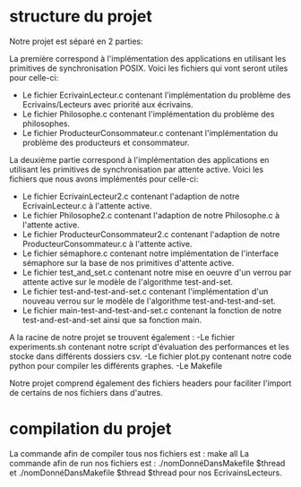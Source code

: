 
# structure du projet #

Notre projet est séparé en 2 parties:

La première correspond à l'implémentation des applications en utilisant les primitives de synchronisation POSIX. Voici les fichiers qui vont seront utiles pour celle-ci:
- Le fichier EcrivainLecteur.c contenant l'implémentation du problème des Ecrivains/Lecteurs avec priorité aux écrivains.
- Le fichier Philosophe.c contenant l'implémentation du problème des philosophes.
- Le fichier ProducteurConsommateur.c contenant l'implémentation du problème des producteurs et consommateur.

La deuxième partie correspond à l'implémentation des applications en utilisant les primitives de synchronisation par attente active. Voici les fichiers que nous avons implémentés pour celle-ci:
- Le fichier EcrivainLecteur2.c contenant l'adaption de notre EcrivainLecteur.c à l'attente active.
- Le fichier Philosophe2.c contenant l'adaption de notre Philosophe.c à l'attente active.
- Le fichier ProducteurConsommateur2.c contenant l'adaption de notre ProducteurConsommateur.c à l'attente active.
- Le fichier sémaphore.c contenant notre implémentation de l'interface sémaphore sur la base de nos primitives d'attente active.
- Le fichier test_and_set.c contenant notre mise en oeuvre d'un verrou par attente active sur le modèle de l'algorithme test-and-set.
- Le fichier test-and-test-and-set.c contenant l'implémentation d'un nouveau verrou sur le modèle de l'algorithme test-and-test-and-set.
- Le fichier main-test-and-test-and-set.c contenant la fonction de notre test-and-est-and-set ainsi que sa fonction main.

A la racine de notre projet se trouvent également :
-Le fichier experiments.sh contenant notre script d'évaluation des performances et les stocke dans différents dossiers csv.
-Le fichier plot.py contenant notre code python pour compiler les différents graphes.
-Le Makefile

Notre projet comprend également des fichiers headers pour faciliter l'import de certains de nos fichiers dans d'autres.

# compilation du projet #

La commande afin de compiler tous nos fichiers est : make all
La commande afin de run nos fichiers est : ./nomDonnéDansMakefile $thread et ./nomDonnéDansMakefile $thread $thread pour nos EcrivainsLecteurs.